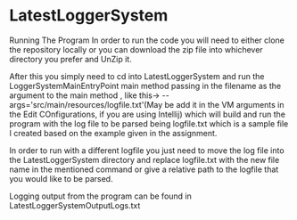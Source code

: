 # LatestLoggerSystem

Running The Program
In order to run the code you will need to either clone the repository locally or you can download the zip file into whichever directory you prefer and UnZip it.

After this you simply need to cd into LatestLoggerSystem and run the LoggerSystemMainEntryPoint main method passing in the 
filename as the argument to the main method , like this-> --args='src/main/resources/logfile.txt'(May be add it in the VM arguments in the Edit COnfigurations,
if you are using Intellij) which will build and run the program with the log 
file to be parsed being logfile.txt which is a sample file I created based on the example given in the assignment.

In order to run with a different logfile you just need to move the log file into the LatestLoggerSystem directory and replace logfile.txt
with the new file name in the mentioned command or give a relative path to the logfile that you would like to be parsed.

Logging output from the program can be found in LatestLoggerSystemOutputLogs.txt
